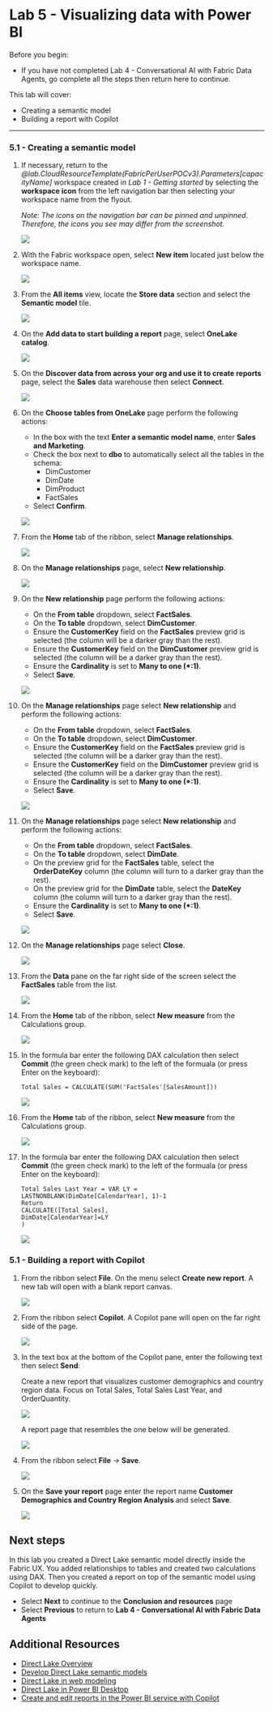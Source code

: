 # Lab 5 - Visualizing data with Power BI

Before you begin:

- If you have not completed Lab 4 - Conversational AI with Fabric Data Agents, go complete all the steps then return here to continue.

This lab will cover:

- Creating a semantic model
- Building a report with Copilot

<hr>

### 5.1 - Creating a semantic model

1. If necessary, return to the *@lab.CloudResourceTemplate(FabricPerUserPOCv3).Parameters[capacityName]* workspace created in *Lab 1 - Getting started* by selecting the **workspace icon** from the left navigation bar then selecting your workspace name from the flyout. 

    *Note: The icons on the navigation bar can be pinned and unpinned. Therefore, the icons you see may differ from the screenshot.*

    ![](../assets/images/05_navigation_bar.png)

1. With the Fabric workspace open, select **New item** located just below the workspace name.

    ![](../assets/images/05_new_item.png)

1. From the **All items** view, locate the **Store data** section and select the **Semantic model** tile. 

    ![](../assets/images/05_new_item_list_semantic_model.png)

1. On the **Add data to start building a report** page, select **OneLake catalog**. 

    ![](../assets/images/05_add_data_landing_page.png)

1. On the **Discover data from across your org and use it to create reports** page, select the **Sales** data warehouse then select **Connect**.

    ![](../assets/images/05_add_data_sales.png)

1. On the **Choose tables from OneLake** page perform the following actions:

    - In the box with the text **Enter a semantic model name**, enter **Sales and Marketing**.
    - Check the box next to **dbo** to automatically select all the tables in the schema:
        - DimCustomer
        - DimDate
        - DimProduct
        - FactSales
    - Select **Confirm**.

    ![](../assets/images/05_choose_tables.png)

1. From the **Home** tab of the ribbon, select **Manage relationships**. 

    ![](../assets/images/05_ribbon_relationships.png)

1. On the **Manage relationships** page, select **New relationship**.

    ![](../assets/images/05_manage_relationships_new_relationship.png)

1. On the **New relationship** page perform the following actions:

    - On the **From table** dropdown, select **FactSales**.
    - On the **To table** dropdown, select **DimCustomer**.
    - Ensure the **CustomerKey** field on the **FactSales** preview grid is selected (the column will be a darker gray than the rest).
    - Ensure the **CustomerKey** field on the **DimCustomer** preview grid is selected (the column will be a darker gray than the rest).
    - Ensure the **Cardinality** is set to **Many to one (*:1)**.
    - Select **Save**.

    ![](../assets/images/05_new_relationship_customer.png)

1. On the **Manage relationships** page select **New relationship** and perform the following actions:

    - On the **From table** dropdown, select **FactSales**.
    - On the **To table** dropdown, select **DimCustomer**.
    - Ensure the **CustomerKey** field on the **FactSales** preview grid is selected (the column will be a darker gray than the rest).
    - Ensure the **CustomerKey** field on the **DimCustomer** preview grid is selected (the column will be a darker gray than the rest).
    - Ensure the **Cardinality** is set to **Many to one (*:1)**.
    - Select **Save**.

    ![](../assets/images/05_new_relationship_product.png)

1. On the **Manage relationships** page select **New relationship** and perform the following actions:

    - On the **From table** dropdown, select **FactSales**.
    - On the **To table** dropdown, select **DimDate**.
    - On the preview grid for the **FactSales** table, select the **OrderDateKey** column (the column will turn to a darker gray than the rest).
    - On the preview grid for the **DimDate** table, select the **DateKey** column (the column will turn to a darker gray than the rest).
    - Ensure the **Cardinality** is set to **Many to one (*:1)**.
    - Select **Save**.

    ![](../assets/images/05_new_relationship_date.png)

1. On the **Manage relationships** page select **Close**.

    ![](../assets/images/05_manage_relationships_close.png)

1. From the **Data** pane on the far right side of the screen select the **FactSales** table from the list.

    ![](../assets/images/05_data_pane_select_factsales.png)

1. From the **Home** tab of the ribbon, select **New measure** from the Calculations group.

    ![](../assets/images/05_new_measure.png)

1. In the formula bar enter the following DAX calculation then select **Commit** (the green check mark) to the left of the formuala (or press Enter on the keyboard):

    ```
    Total Sales = CALCULATE(SUM('FactSales'[SalesAmount]))
    ```

    ![](../assets/images/05_total_sales_calculation.png)

1. From the **Home** tab of the ribbon, select **New measure** from the Calculations group.

    ![](../assets/images/05_new_measure.png)

1. In the formula bar enter the following DAX calculation then select **Commit** (the green check mark) to the left of the formuala (or press Enter on the keyboard):

    ```
    Total Sales Last Year = VAR LY = LASTNONBLANK(DimDate[CalendarYear], 1)-1
    Return  
    CALCULATE([Total Sales],
    DimDate[CalendarYear]=LY
    )
    ```

    ![](../assets/images/05_total_sales_last_year_calculation.png)

### 5.1 - Building a report with Copilot

1. From the ribbon select **File**. On the menu select **Create new report**. A new tab will open with a blank report canvas. 

    ![](../assets/images/05_create_new_report.png)

1. From the ribbon select **Copilot**. A Copilot pane will open on the far right side of the page.

    ![](../assets/images/05_copilot.png)

1. In the text box at the bottom of the Copilot pane, enter the following text then select **Send**:

    Create a new report that visualizes customer demographics and country region data. Focus on Total Sales, Total Sales Last Year, and OrderQuantity.

    ![](../assets/images/05_copilot_create_report.png)

    A report page that resembles the one below will be generated.

    ![](../assets/images/05_copilot_report.png)

1. From the ribbon select **File** -> **Save**.

    ![](../assets/images/05_save_report.png)

1. On the **Save your report** page enter the report name **Customer Demographics and Country Region Analysis** and select **Save**.

    ![](../assets/images/05_save_report_name.png)

## Next steps
In this lab you created a Direct Lake semantic model directly inside the Fabric UX. You added relationships to tables and created two calculations using DAX. Then you created a report on top of the semantic model using Copilot to develop quickly. 

- Select **Next** to continue to the **Conclusion and resources** page
- Select **Previous** to return to **Lab 4 - Conversational AI with Fabric Data Agents**

## Additional Resources
- [Direct Lake Overview](https://learn.microsoft.com/en-us/fabric/fundamentals/direct-lake-overview)
- [Develop Direct Lake semantic models](https://learn.microsoft.com/en-us/fabric/fundamentals/direct-lake-develop)
- [Direct Lake in web modeling](https://learn.microsoft.com/en-us/fabric/fundamentals/direct-lake-web-modeling)
- [Direct Lake in Power BI Desktop](https://learn.microsoft.com/en-us/fabric/fundamentals/direct-lake-power-bi-desktop)
- [Create and edit reports in the Power BI service with Copilot](https://learn.microsoft.com/en-us/power-bi/create-reports/copilot-create-report-service)
